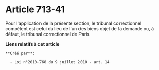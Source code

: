 # Article 713-41

Pour l'application de la présente section, le tribunal correctionnel compétent est celui du lieu de l'un des biens objet de
la demande ou, à défaut, le tribunal correctionnel de Paris.

**Liens relatifs à cet article**

	**Créé par**:

	  - Loi n°2010-768 du 9 juillet 2010 - art. 14
